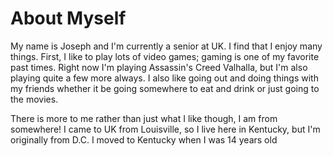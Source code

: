 <!DOCTYPE html>
<html>
	<head>
		<title>Joe's First Page!</title>
	</head>
	<body>
		<h1> About Myself</h1>
		<p> My name is Joseph and I'm currently a senior at UK. I find that I enjoy many things. First, I like to play lots of video games; gaming is one of my favorite past times. Right now I'm playing Assassin's Creed Valhalla, but I'm also playing quite a few more always. I also like going out and doing things with my friends whether it be going somewhere to eat and drink or just going to the movies. </p>
		<p> There is more to me rather than just what I like though, I am from somewhere! I came to UK from Louisville, so I live here in Kentucky, but I'm originally from D.C. I moved to Kentucky when I was 14 years old 